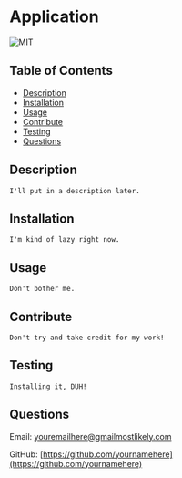 # Application

![MIT](https://img.shields.io/badge/License-MIT-yellow.svg) 

## Table of Contents

- [Description](#description)
- [Installation](#installation)
- [Usage](#usage)
- [Contribute](#contribute)
- [Testing](#testing)
- [Questions](#questions)

<a name="description"></a>
## Description

```
I'll put in a description later.
```

<a name="installation"></a>
## Installation 

```
I'm kind of lazy right now.
```

<a name="usage"></a>
## Usage

```
Don't bother me.
```

<a name="contribute"></a>
## Contribute

```
Don't try and take credit for my work!
```

<a name="testing"></a>
## Testing

```
Installing it, DUH!
```

<a name="questions"></a>
## Questions

Email: [youremailhere@gmailmostlikely.com](youremailhere@gmailmostlikely.com)

GitHub: [https://github.com/yournamehere](https://github.com/yournamehere)

